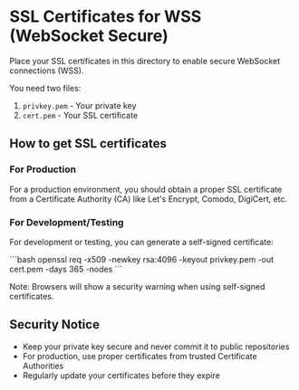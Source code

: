 # SSL Certificates for WSS (WebSocket Secure)

Place your SSL certificates in this directory to enable secure WebSocket connections (WSS).

You need two files:
1. `privkey.pem` - Your private key
2. `cert.pem` - Your SSL certificate

## How to get SSL certificates

### For Production
For a production environment, you should obtain a proper SSL certificate from a Certificate Authority (CA) like Let's Encrypt, Comodo, DigiCert, etc.

### For Development/Testing
For development or testing, you can generate a self-signed certificate:

\`\`\`bash
openssl req -x509 -newkey rsa:4096 -keyout privkey.pem -out cert.pem -days 365 -nodes
\`\`\`

Note: Browsers will show a security warning when using self-signed certificates.

## Security Notice
- Keep your private key secure and never commit it to public repositories
- For production, use proper certificates from trusted Certificate Authorities
- Regularly update your certificates before they expire
